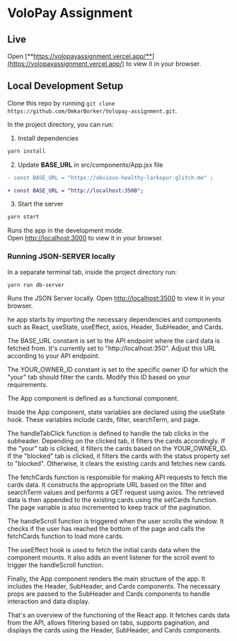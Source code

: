 # VoloPay Assignment

## Live

Open [**https://volopayassignment.vercel.app/**](https://volopayassignment.vercel.app/) to view it in your browser.

## Local Development Setup

Clone this repo by running
`git clone https://github.com/OmkarBorker/Volopay-assignment.git`.

In the project directory, you can run:

1. Install dependencies

```bash
yarn install
```

2. Update **BASE_URL** in src/components/App.jsx file

```diff
- const BASE_URL = "https://obvious-healthy-larkspur.glitch.me" ;

+ const BASE_URL = "http://localhost:3500";
```

3. Start the server

```bash
yarn start
```

Runs the app in the development mode.\
Open [http://localhost:3000](http://localhost:3000) to view it in your browser.

### Running JSON-SERVER locally

In a separate terminal tab, inside the project directory run:

```bash
yarn run db-server
```

Runs the JSON Server locally.
Open [http://localhost:3500](http://localhost:3500) to view it in your browser.

he app starts by importing the necessary dependencies and components such as React, useState, useEffect, axios, Header, SubHeader, and Cards.

The BASE_URL constant is set to the API endpoint where the card data is fetched from. It's currently set to "http://localhost:350". Adjust this URL according to your API endpoint.

The YOUR_OWNER_ID constant is set to the specific owner ID for which the "your" tab should filter the cards. Modify this ID based on your requirements.

The App component is defined as a functional component.

Inside the App component, state variables are declared using the useState hook. These variables include cards, filter, searchTerm, and page.

The handleTabClick function is defined to handle the tab clicks in the subheader. Depending on the clicked tab, it filters the cards accordingly. If the "your" tab is clicked, it filters the cards based on the YOUR_OWNER_ID. If the "blocked" tab is clicked, it filters the cards with the status property set to "blocked". Otherwise, it clears the existing cards and fetches new cards.

The fetchCards function is responsible for making API requests to fetch the cards data. It constructs the appropriate URL based on the filter and searchTerm values and performs a GET request using axios. The retrieved data is then appended to the existing cards using the setCards function. The page variable is also incremented to keep track of the pagination.

The handleScroll function is triggered when the user scrolls the window. It checks if the user has reached the bottom of the page and calls the fetchCards function to load more cards.

The useEffect hook is used to fetch the initial cards data when the component mounts. It also adds an event listener for the scroll event to trigger the handleScroll function.

Finally, the App component renders the main structure of the app. It includes the Header, SubHeader, and Cards components. The necessary props are passed to the SubHeader and Cards components to handle interaction and data display.

That's an overview of the functioning of the React app. It fetches cards data from the API, allows filtering based on tabs, supports pagination, and displays the cards using the Header, SubHeader, and Cards components.
